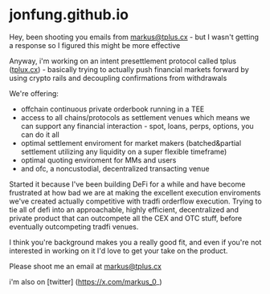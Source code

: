 # jonfung.github.io

Hey, been shooting you emails from markus@tplus.cx - but I wasn't getting a response so I figured this might be more effective

Anyway, i'm working on an intent presettlement protocol called tplus ([tplux.cx](https://tplus.cx/)) - basically trying to actually push financial markets forward by using crypto rails and decoupling confirmations from withdrawals

We're offering:

- offchain continuous private orderbook running in a TEE
- access to all chains/protocols as settlement venues which means we can support any financial interaction - spot, loans, perps, options, you can do it all
- optimal settlement enviroment for market makers (batched&partial settlement utilizing any liquidity on a super flexible timeframe)
- optimal quoting enviroment for MMs and users
- and ofc, a noncustodial, decentralized transacting venue

Started it because I've been building DeFi for a while and have become frustrated at how bad we are at making the excellent execution enviroments we've created actually competitive with tradfi orderflow execution. Trying to tie all of defi into an approachable, highly efficient, decentralized and private product that can outcompete all the CEX and OTC stuff, before eventually outcompeting tradfi venues.

I think you're background makes you a really good fit, and even if you're not interested in working on it I'd love to get your take on the product.

Please shoot me an email at markus@tplus.cx

i'm also on [twitter]
(https://x.com/markus_0_)
